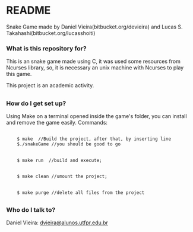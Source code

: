 # README #

Snake Game made by Daniel Vieira(bitbucket.org/devieira) and Lucas S. Takahashi(bitbucket.org/lucasshoiti)

### What is this repository for? ###

This is an snake game made using C, it was used some resources from Ncurses library, so, it is necessary an unix machine with Ncurses to play this game.

This project is an academic activity.

##

### How do I get set up? ###

Using Make on a terminal opened inside the game's folder, you can install and remove the game easily.
Commands:
##
		$ make 	//Build the project, after that, by inserting line
		$./snakeGame //you should be good to go
##
		$ make run  //build and execute;
##
		$ make clean //umount the project;
##
		$ make purge //delete all files from the project

##

### Who do I talk to? ###

Daniel Vieira: dvieira@alunos.utfpr.edu.br
